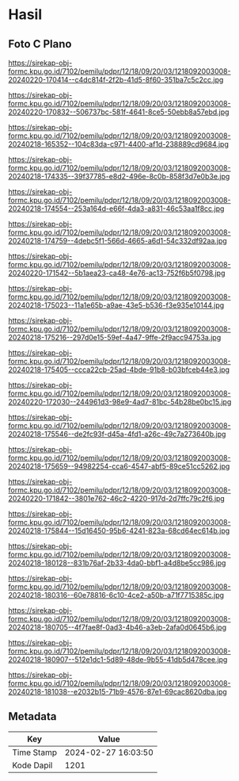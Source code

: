 # Hasil

## Foto C Plano

https://sirekap-obj-formc.kpu.go.id/7102/pemilu/pdpr/12/18/09/20/03/1218092003008-20240220-170414--c4dc814f-2f2b-41d5-8f60-351ba7c5c2cc.jpg

https://sirekap-obj-formc.kpu.go.id/7102/pemilu/pdpr/12/18/09/20/03/1218092003008-20240220-170832--506737bc-581f-4641-8ce5-50ebb8a57ebd.jpg

https://sirekap-obj-formc.kpu.go.id/7102/pemilu/pdpr/12/18/09/20/03/1218092003008-20240218-165352--104c83da-c971-4400-af1d-238889cd9684.jpg

https://sirekap-obj-formc.kpu.go.id/7102/pemilu/pdpr/12/18/09/20/03/1218092003008-20240218-174335--39f37785-e8d2-496e-8c0b-858f3d7e0b3e.jpg

https://sirekap-obj-formc.kpu.go.id/7102/pemilu/pdpr/12/18/09/20/03/1218092003008-20240218-174554--253a164d-e66f-4da3-a831-46c53aa1f8cc.jpg

https://sirekap-obj-formc.kpu.go.id/7102/pemilu/pdpr/12/18/09/20/03/1218092003008-20240218-174759--4debc5f1-566d-4665-a6d1-54c332df92aa.jpg

https://sirekap-obj-formc.kpu.go.id/7102/pemilu/pdpr/12/18/09/20/03/1218092003008-20240220-171542--5b1aea23-ca48-4e76-ac13-752f6b5f0798.jpg

https://sirekap-obj-formc.kpu.go.id/7102/pemilu/pdpr/12/18/09/20/03/1218092003008-20240218-175023--11a1e65b-a9ae-43e5-b536-f3e935e10144.jpg

https://sirekap-obj-formc.kpu.go.id/7102/pemilu/pdpr/12/18/09/20/03/1218092003008-20240218-175216--297d0e15-59ef-4a47-9ffe-2f9acc94753a.jpg

https://sirekap-obj-formc.kpu.go.id/7102/pemilu/pdpr/12/18/09/20/03/1218092003008-20240218-175405--ccca22cb-25ad-4bde-91b8-b03bfceb44e3.jpg

https://sirekap-obj-formc.kpu.go.id/7102/pemilu/pdpr/12/18/09/20/03/1218092003008-20240220-172030--244961d3-98e9-4ad7-81bc-54b28be0bc15.jpg

https://sirekap-obj-formc.kpu.go.id/7102/pemilu/pdpr/12/18/09/20/03/1218092003008-20240218-175546--de2fc93f-d45a-4fd1-a26c-49c7a273640b.jpg

https://sirekap-obj-formc.kpu.go.id/7102/pemilu/pdpr/12/18/09/20/03/1218092003008-20240218-175659--94982254-cca6-4547-abf5-89ce51cc5262.jpg

https://sirekap-obj-formc.kpu.go.id/7102/pemilu/pdpr/12/18/09/20/03/1218092003008-20240220-171842--3801e762-46c2-4220-917d-2d7ffc79c2f6.jpg

https://sirekap-obj-formc.kpu.go.id/7102/pemilu/pdpr/12/18/09/20/03/1218092003008-20240218-175844--15d16450-95b6-4241-823a-68cd64ec614b.jpg

https://sirekap-obj-formc.kpu.go.id/7102/pemilu/pdpr/12/18/09/20/03/1218092003008-20240218-180128--831b76af-2b33-4da0-bbf1-a4d8be5cc986.jpg

https://sirekap-obj-formc.kpu.go.id/7102/pemilu/pdpr/12/18/09/20/03/1218092003008-20240218-180316--60e78816-6c10-4ce2-a50b-a71f7715385c.jpg

https://sirekap-obj-formc.kpu.go.id/7102/pemilu/pdpr/12/18/09/20/03/1218092003008-20240218-180705--4f7fae8f-0ad3-4b46-a3eb-2afa0d0645b6.jpg

https://sirekap-obj-formc.kpu.go.id/7102/pemilu/pdpr/12/18/09/20/03/1218092003008-20240218-180907--512e1dc1-5d89-48de-9b55-41db5d478cee.jpg

https://sirekap-obj-formc.kpu.go.id/7102/pemilu/pdpr/12/18/09/20/03/1218092003008-20240218-181038--e2032b15-71b9-4576-87e1-69cac8620dba.jpg


## Metadata

| Key        | Value               |
| ---------- | ------------------- |
| Time Stamp | 2024-02-27 16:03:50 |
| Kode Dapil | 1201                |



